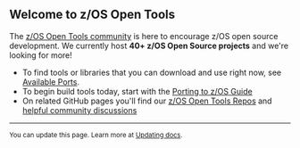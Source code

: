 ## Welcome to z/OS Open Tools

The [z/OS Open Tools community](https://github.com/ZOSOpenTools) is here to encourage z/OS open source development. We currently host **40+ z/OS Open Source projects** and we're looking for more! 

* To find tools or libraries that you can download and use right now, see [Available Ports](/Latest.md).
* To begin build tools today, start with the [Porting to z/OS Guide](/Guides/Porting.md)
* On related GitHub pages you'll find our [z/OS Open Tools Repos](https://github.com/ZOSOpenTools) and [helpful community discussions](https://github.com/ZOSOpenTools/meta/discussions)

<hr />

<sup>You can update this page. Learn more at [Updating docs](/README_docs.md).</sup>
